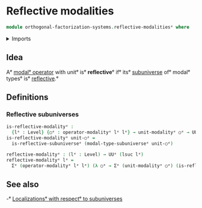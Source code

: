 # Reflective modalities

```agda
module orthogonal-factorization-systems.reflective-modalitiesᵉ where
```

<details><summary>Imports</summary>

```agda
open import foundation.dependent-pair-typesᵉ
open import foundation.universe-levelsᵉ

open import orthogonal-factorization-systems.modal-operatorsᵉ
open import orthogonal-factorization-systems.reflective-subuniversesᵉ
```

</details>

## Idea

Aᵉ [modalᵉ operator](orthogonal-factorization-systems.modal-operators.mdᵉ) with
unitᵉ isᵉ **reflective**ᵉ ifᵉ itsᵉ [subuniverse](foundation.subuniverses.mdᵉ) ofᵉ modalᵉ
typesᵉ isᵉ
[reflective](orthogonal-factorization-systems.reflective-subuniverses.md).ᵉ

## Definitions

### Reflective subuniverses

```agda
is-reflective-modalityᵉ :
  {lᵉ : Level} {○ᵉ : operator-modalityᵉ lᵉ lᵉ} → unit-modalityᵉ ○ᵉ → UUᵉ (lsuc lᵉ)
is-reflective-modalityᵉ unit-○ᵉ =
  is-reflective-subuniverseᵉ (modal-type-subuniverseᵉ unit-○ᵉ)

reflective-modalityᵉ : (lᵉ : Level) → UUᵉ (lsuc lᵉ)
reflective-modalityᵉ lᵉ =
  Σᵉ (operator-modalityᵉ lᵉ lᵉ) (λ ○ᵉ → Σᵉ (unit-modalityᵉ ○ᵉ) (is-reflective-modalityᵉ))
```

## See also

-ᵉ [Localizationsᵉ with respectᵉ to subuniverses](orthogonal-factorization-systems.localizations-subuniverses.mdᵉ)